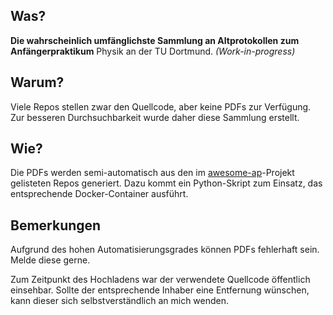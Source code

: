 ## Was?
**Die wahrscheinlich umfänglichste Sammlung an Altprotokollen zum Anfängerpraktikum** Physik an der TU Dortmund. _(Work-in-progress)_

## Warum?
Viele Repos stellen zwar den Quellcode, aber keine PDFs zur Verfügung. Zur besseren Durchsuchbarkeit wurde daher diese Sammlung erstellt.

## Wie?
Die PDFs werden semi-automatisch aus den im [awesome-ap](https://nicoweio.github.io/awesome-ap/)-Projekt gelisteten Repos generiert. Dazu kommt ein Python-Skript zum Einsatz, das entsprechende Docker-Container ausführt.

## Bemerkungen
Aufgrund des hohen Automatisierungsgrades können PDFs fehlerhaft sein. Melde diese gerne.

Zum Zeitpunkt des Hochladens war der verwendete Quellcode öffentlich einsehbar. Sollte der entsprechende Inhaber eine Entfernung wünschen, kann dieser sich selbstverständlich an mich wenden.
